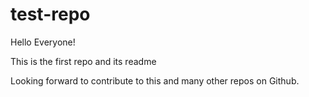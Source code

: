 # test-repo

Hello Everyone!

This is the first repo and its readme 

Looking forward to contribute to this and many other repos on Github.
